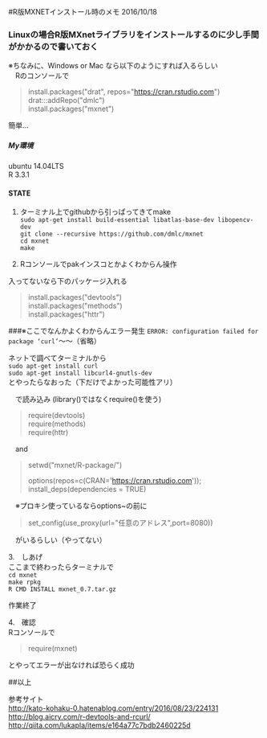 #R版MXNETインストール時のメモ
2016/10/18
### Linuxの場合R版MXnetライブラリをインストールするのに少し手間がかかるので書いておく
※ちなみに、Windows or Mac なら以下のようにすれば入るらしい  
　Rのコンソールで
> install.packages("drat", repos="https://cran.rstudio.com")  
> drat:::addRepo("dmlc")  
> install.packages("mxnet")

簡単…
##### My環境
ubuntu 14.04LTS  
R 3.3.1 
#### STATE
1. ターミナル上でgithubから引っぱってきてmake  
`sudo apt-get install build-essential libatlas-base-dev libopencv-dev`  
`git clone --recursive https://github.com/dmlc/mxnet`  
`cd mxnet`  
`make`

2. Rコンソールでpakインスコとかよくわからん操作

 入ってないなら下のパッケージ入れる
> install.packages("devtools")  
> install.packages("methods")  
> install.packages("httr")

###※ここでなんかよくわからんエラー発生
`ERROR: configuration failed for package ‘curl’`〜〜（省略）

ネットで調べてターミナルから  
`sudo apt-get install curl`  
`sudo apt-get install libcurl4-gnutls-dev`  
とやったらなおった（下だけでよかった可能性アリ）

　で読み込み (library()ではなくrequire()を使う)
>require(devtools)  
>require(methods)  
>require(httr)

　and

>setwd("mxnet/R-package/")
>
>options(repos=c(CRAN='https://cran.rstudio.com'));  
>install_deps(dependencies = TRUE)

　※プロキシ使っているならoptions~の前に
>set_config(use_proxy(url="任意のアドレス",port=8080))

　がいるらしい（やってない）

3.　しあげ  
ここまで終わったらターミナルで  
`cd mxnet`  
`make rpkg`  
`R CMD INSTALL mxnet_0.7.tar.gz`

作業終了

4.　確認  
Rコンソールで
>require(mxnet)

とやってエラーが出なければ恐らく成功

##以上

参考サイト  
http://kato-kohaku-0.hatenablog.com/entry/2016/08/23/224131  
http://blog.aicry.com/r-devtools-and-rcurl/  
http://qiita.com/lukapla/items/e164a77c7bdb2460225d
